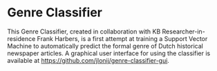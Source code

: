 Genre Classifier
================

This Genre Classifier, created in collaboration with KB Researcher-in-residence Frank Harbers, is a first attempt at training a Support Vector Machine to automatically predict the formal genre of Dutch historical newspaper articles. A graphical user interface for using the classifier is available at https://github.com/jlonij/genre-classifier-gui.